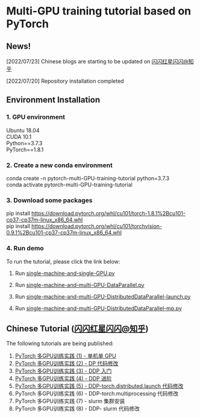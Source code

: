 # Multi-GPU training tutorial based on PyTorch

## News!

[2022/07/23] Chinese blogs are starting to be updated on [闪闪红星闪闪@知乎](https://www.zhihu.com/people/xiang-hong-xin-6)

[2022/07/20] Repository installation completed



## Environment Installation

### 1. GPU environment
Ubuntu 18.04 \
CUDA 10.1 \
Python==3.7.3 \
PyTorch==1.8.1

### 2. Create a new conda environment
conda create -n pytorch-multi-GPU-training-tutorial python=3.7.3\
conda activate pytorch-multi-GPU-training-tutorial

### 3. Download some packages
pip install https://download.pytorch.org/whl/cu101/torch-1.8.1%2Bcu101-cp37-cp37m-linux_x86_64.whl \
pip install https://download.pytorch.org/whl/cu101/torchvision-0.9.1%2Bcu101-cp37-cp37m-linux_x86_64.whl

### 4. Run demo

To run the tutorial, please click the link below:

1. Run [single-machine-and-single-GPU.py](https://github.com/HongxinXiang/pytorch-multi-GPU-training-tutorial/blob/master/RUN.md#run-with-single-machine-and-multi-gpu-dataparallelpy)

2. Run [single-machine-and-multi-GPU-DataParallel.py](https://github.com/HongxinXiang/pytorch-multi-GPU-training-tutorial/blob/master/RUN.md#run-with-single-machine-and-single-gpupy)

3. Run [single-machine-and-multi-GPU-DistributedDataParallel-launch.py](https://github.com/HongxinXiang/pytorch-multi-GPU-training-tutorial/blob/master/RUN.md#run-with-single-machine-and-multi-gpu-distributeddataparallel-launchpy)

4. Run [single-machine-and-multi-GPU-DistributedDataParallel-mp.py](https://github.com/HongxinXiang/pytorch-multi-GPU-training-tutorial/blob/master/RUN.md#run-with-single-machine-and-multi-gpu-distributeddataparallel-mppy)



## Chinese Tutorial ([闪闪红星闪闪@知乎](https://www.zhihu.com/people/xiang-hong-xin-6))
The following tutorials are being published: 
1. [PyTorch 多GPU训练实践 (1) - 单机单 GPU](https://zhuanlan.zhihu.com/p/542584557)
2. [PyTorch 多GPU训练实践 (2) - DP 代码修改](https://zhuanlan.zhihu.com/p/542622592)
3. [PyTorch 多GPU训练实践 (3) - DDP 入门](https://zhuanlan.zhihu.com/p/543070117)
4. [PyTorch 多GPU训练实践 (4) - DDP 进阶](https://zhuanlan.zhihu.com/p/543207172)
5. [PyTorch 多GPU训练实践 (5) - DDP-torch.distributed.launch 代码修改](https://zhuanlan.zhihu.com/p/543198995)
6. PyTorch 多GPU训练实践 (6) - DDP-torch.multiprocessing 代码修改
7. PyTorch 多GPU训练实践 (7) - slurm 集群安装
8. PyTorch 多GPU训练实践 (8) - DDP- slurm 代码修改